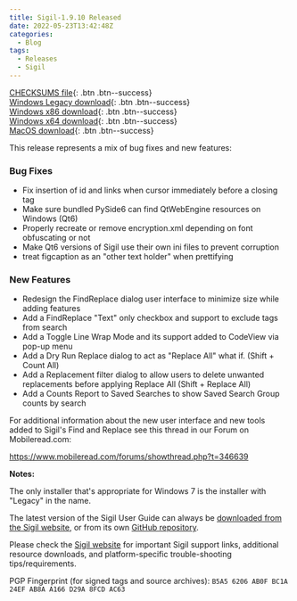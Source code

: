 ```yaml
---
title: Sigil-1.9.10 Released
date: 2022-05-23T13:42:48Z
categories:
  - Blog
tags:
  - Releases
  - Sigil
---
```


[CHECKSUMS file](https://github.com/Sigil-Ebook/Sigil/releases/download/1.9.10/Sigil-1.9.10-CHECKSUMS.sha256.txt){: .btn .btn--success}<br/>
[Windows Legacy download](https://github.com/Sigil-Ebook/Sigil/releases/download/1.9.10/Sigil-1.9.10-Windows-Legacy-Setup.exe){: .btn .btn--success}<br/>
[Windows x86 download](https://github.com/Sigil-Ebook/Sigil/releases/download/1.9.10/Sigil-1.9.10-Windows-Setup.exe){: .btn .btn--success}<br/>
[Windows x64 download](https://github.com/Sigil-Ebook/Sigil/releases/download/1.9.10/Sigil-1.9.10-Windows-x64-Setup.exe){: .btn .btn--success}<br/>
[MacOS download](https://github.com/Sigil-Ebook/Sigil/releases/download/1.9.10/Sigil.app-1.9.10-Mac.txz){: .btn .btn--success}

This release represents a mix of bug fixes and new features:

### Bug Fixes
- Fix insertion of id and links when cursor immediately before a closing tag
- Make sure bundled PySide6 can find QtWebEngine resources on Windows (Qt6)
- Properly recreate or remove encryption.xml depending on font obfuscating or not
- Make Qt6 versions of Sigil use their own ini files to prevent corruption
- treat figcaption as an "other text holder" when prettifying

### New Features
- Redesign the FindReplace dialog user interface to minimize size while adding features
- Add a FindReplace "Text" only checkbox and support to exclude tags from search
- Add a Toggle Line Wrap Mode and its support added to CodeView via pop-up menu
- Add a Dry Run Replace dialog to act as "Replace All" what if. (Shift + Count All)
- Add a Replacement filter dialog to allow users to delete unwanted replacements before applying Replace All (Shift + Replace All)
- Add a Counts Report to Saved Searches to show Saved Search Group counts by search
        

For additional information about the new user interface and new tools added to Sigil's Find and Replace see this thread in our Forum on Mobileread.com:

https://www.mobileread.com/forums/showthread.php?t=346639

__Notes:__

The only installer that's appropriate for Windows 7 is the installer with "Legacy" in the name.

The latest version of the Sigil User Guide can always be [downloaded from the Sigil website](https://sigil-ebook.com/sigil/guide), or from its own [GitHub repository](https://github.com/Sigil-Ebook/sigil-user-guide/releases/latest).

Please check the [Sigil website](https://sigil-ebook.com/sigil) for important Sigil support links, additional resource downloads, and platform-specific trouble-shooting tips/requirements.

PGP Fingerprint (for signed tags and source archives): `B5A5 6206 AB0F BC1A 24EF AB8A A166 D29A 8FCD AC63`


